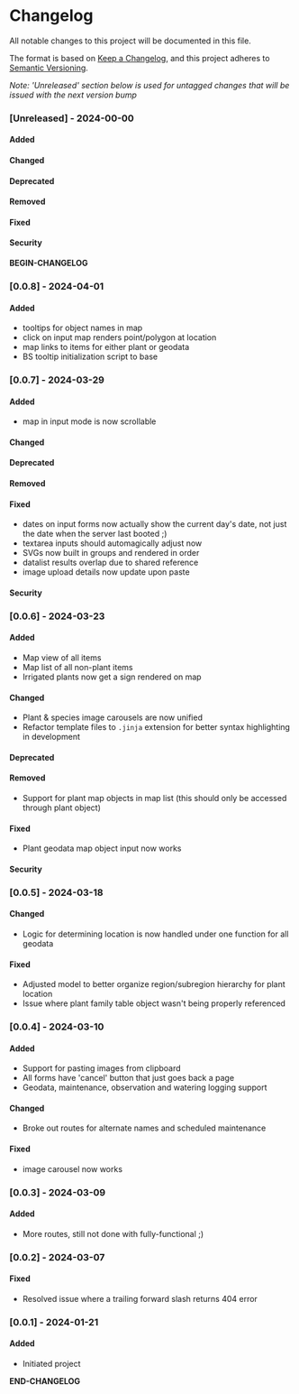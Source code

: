 # Changelog

All notable changes to this project will be documented in this file.

The format is based on [Keep a Changelog](https://keepachangelog.com/en/1.0.0/), and this project adheres to [Semantic Versioning](https://semver.org/spec/v2.0.0.html).

_Note: 'Unreleased' section below is used for untagged changes that will be issued with the next version bump_

### [Unreleased] - 2024-00-00
#### Added
#### Changed
#### Deprecated
#### Removed
#### Fixed
#### Security
__BEGIN-CHANGELOG__
 
### [0.0.8] - 2024-04-01
#### Added
 - tooltips for object names in map
 - click on input map renders point/polygon at location
 - map links to items for either plant or geodata
 - BS tooltip initialization script to base
 
### [0.0.7] - 2024-03-29
#### Added
 - map in input mode is now scrollable
#### Changed
#### Deprecated
#### Removed
#### Fixed
 - dates on input forms now actually show the current day's date, not just the date when the server last booted ;)
 - textarea inputs should automagically adjust now
 - SVGs now built in groups and rendered in order
 - datalist results overlap due to shared reference
 - image upload details now update upon paste
#### Security
 
### [0.0.6] - 2024-03-23
#### Added
 - Map view of all items
 - Map list of all non-plant items
 - Irrigated plants now get a sign rendered on map
#### Changed
 - Plant & species image carousels are now unified
 - Refactor template files to `.jinja` extension for better syntax highlighting in development
#### Deprecated
#### Removed
 - Support for plant map objects in map list (this should only be accessed through plant object) 
#### Fixed
 - Plant geodata map object input now works
#### Security
 
### [0.0.5] - 2024-03-18
#### Changed
 - Logic for determining location is now handled under one function for all geodata
#### Fixed
 - Adjusted model to better organize region/subregion hierarchy for plant location
 - Issue where plant family table object wasn't being properly referenced
 
### [0.0.4] - 2024-03-10
#### Added
 - Support for pasting images from clipboard
 - All forms have 'cancel' button that just goes back a page
 - Geodata, maintenance, observation and watering logging support
#### Changed
 - Broke out routes for alternate names and scheduled maintenance
#### Fixed
 - image carousel now works
 
### [0.0.3] - 2024-03-09
#### Added
 - More routes, still not done with fully-functional ;)
 
### [0.0.2] - 2024-03-07
#### Fixed
 - Resolved issue where a trailing forward slash returns 404 error


### [0.0.1] - 2024-01-21
#### Added
 - Initiated project

__END-CHANGELOG__